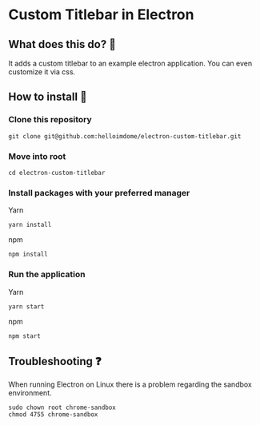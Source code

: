# Custom Titlebar in Electron

## What does this do? 🤨
It adds a custom titlebar to an example electron application.
You can even customize it via css.

## How to install 🔨

### Clone this repository
```
git clone git@github.com:helloimdome/electron-custom-titlebar.git
```

### Move into root
```
cd electron-custom-titlebar
```

### Install packages with your preferred manager
Yarn
```
yarn install
```

npm
```
npm install
```

### Run the application
Yarn 
```
yarn start
```

npm
```
npm start
```

## Troubleshooting ❓
When running Electron on Linux there is a problem regarding the sandbox environment.
```
sudo chown root chrome-sandbox
chmod 4755 chrome-sandbox
```